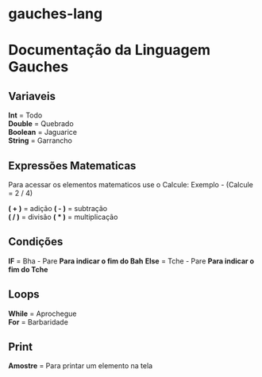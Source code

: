 # gauches-lang
# Documentação da Linguagem Gauches

##  Variaveis

**Int** = Todo  
**Double** = Quebrado  
**Boolean** = Jaguarice  
**String** = Garrancho  

##  Expressões Matematicas

Para acessar os elementos matematicos use o Calcule: Exemplo - (Calcule = 2 / 4)

__( + )__ = adição
__( - )__ = subtração  
__( / )__ = divisão
__( * )__ = multiplicação

##  Condições

**IF** = Bha - Pare **Para indicar o fim do Bah**
**Else** = Tche - Pare **Para indicar o fim do Tche**

##  Loops

**While** = Aprochegue  
**For** = Barbaridade  

## Print

**Amostre** = Para printar um elemento na tela